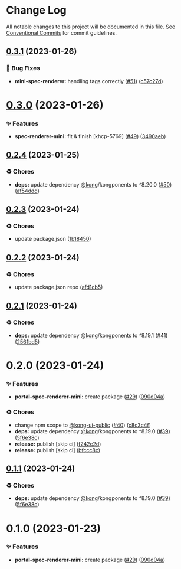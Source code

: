 # Change Log

All notable changes to this project will be documented in this file.
See [Conventional Commits](https://conventionalcommits.org) for commit guidelines.

## [0.3.1](https://github.com/Kong/public-ui-components/compare/@kong-ui-public/spec-renderer-mini@0.3.0...@kong-ui-public/spec-renderer-mini@0.3.1) (2023-01-26)


### 🐛 Bug Fixes

* **mini-spec-renderer:** handling tags correctly ([#51](https://github.com/Kong/public-ui-components/issues/51)) ([c57c27d](https://github.com/Kong/public-ui-components/commit/c57c27d1762c3fbb7b0ada08969b15111d76a913))





# [0.3.0](https://github.com/Kong/public-ui-components/compare/@kong-ui-public/spec-renderer-mini@0.2.4...@kong-ui-public/spec-renderer-mini@0.3.0) (2023-01-26)


### ✨ Features

* **spec-renderer-mini:** fit & finish [khcp-5769] ([#49](https://github.com/Kong/public-ui-components/issues/49)) ([3490aeb](https://github.com/Kong/public-ui-components/commit/3490aebf521dd1f231f813ac91c27e297821173f))





## [0.2.4](https://github.com/Kong/public-ui-components/compare/@kong-ui-public/spec-renderer-mini@0.2.3...@kong-ui-public/spec-renderer-mini@0.2.4) (2023-01-25)


### ♻️ Chores

* **deps:** update dependency [@kong](https://github.com/kong)/kongponents to ^8.20.0 ([#50](https://github.com/Kong/public-ui-components/issues/50)) ([af54ddd](https://github.com/Kong/public-ui-components/commit/af54ddd20ecda1feb0d2323b5a04dfa17cf0b7a3))





## [0.2.3](https://github.com/Kong/public-ui-components/compare/@kong-ui-public/spec-renderer-mini@0.2.2...@kong-ui-public/spec-renderer-mini@0.2.3) (2023-01-24)


### ♻️ Chores

* update package.json ([1b18450](https://github.com/Kong/public-ui-components/commit/1b184509aff84030da887951dfdadc6a3d52a986))





## [0.2.2](https://github.com/Kong/public-ui-components/compare/@kong-ui-public/spec-renderer-mini@0.2.1...@kong-ui-public/spec-renderer-mini@0.2.2) (2023-01-24)


### ♻️ Chores

* update package.json repo ([afd1cb5](https://github.com/Kong/public-ui-components/commit/afd1cb579df4cf962a2920185086620cc32a91e1))





## [0.2.1](https://github.com/Kong/public-ui-components/compare/@kong-ui-public/spec-renderer-mini@0.2.0...@kong-ui-public/spec-renderer-mini@0.2.1) (2023-01-24)


### ♻️ Chores

* **deps:** update dependency [@kong](https://github.com/kong)/kongponents to ^8.19.1 ([#41](https://github.com/Kong/public-ui-components/issues/41)) ([2561bd5](https://github.com/Kong/public-ui-components/commit/2561bd588bca7f98825fc5edda11b053f527c146))





# 0.2.0 (2023-01-24)


### ✨ Features

* **portal-spec-renderer-mini:** create package ([#29](https://github.com/Kong/public-ui-components/issues/29)) ([090d04a](https://github.com/Kong/public-ui-components/commit/090d04a0a1c9415605091f8c3a6235c7193314fd))


### ♻️ Chores

* change npm scope to [@kong-ui-public](https://github.com/kong-ui-public) ([#40](https://github.com/Kong/public-ui-components/issues/40)) ([c8c3c4f](https://github.com/Kong/public-ui-components/commit/c8c3c4f165fdd36269e1dd5bb31f47f73f7e9f4a))
* **deps:** update dependency [@kong](https://github.com/kong)/kongponents to ^8.19.0 ([#39](https://github.com/Kong/public-ui-components/issues/39)) ([5f6e38c](https://github.com/Kong/public-ui-components/commit/5f6e38c458d472543104bde13589a2bc6803791f))
* **release:** publish [skip ci] ([f242c2d](https://github.com/Kong/public-ui-components/commit/f242c2d1208fe94c31c2aa70cc764a50ffb3add5))
* **release:** publish [skip ci] ([bfccc8c](https://github.com/Kong/public-ui-components/commit/bfccc8c4c506370a1ce744472ad4aa348997ba5d))





## [0.1.1](https://github.com/Kong/public-ui-components/compare/@kong-ui-public/portal-spec-renderer-mini@0.1.0...@kong-ui-public/portal-spec-renderer-mini@0.1.1) (2023-01-24)


### ♻️ Chores

* **deps:** update dependency [@kong](https://github.com/kong)/kongponents to ^8.19.0 ([#39](https://github.com/Kong/public-ui-components/issues/39)) ([5f6e38c](https://github.com/Kong/public-ui-components/commit/5f6e38c458d472543104bde13589a2bc6803791f))





# 0.1.0 (2023-01-23)


### ✨ Features

* **portal-spec-renderer-mini:** create package ([#29](https://github.com/Kong/public-ui-components/issues/29)) ([090d04a](https://github.com/Kong/public-ui-components/commit/090d04a0a1c9415605091f8c3a6235c7193314fd))
